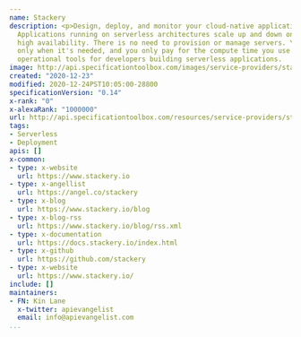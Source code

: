 ```yaml
---
name: Stackery
description: <p>Design, deploy, and monitor your cloud-native applications, easily.
  Applications running on serverless architectures scale up and down on demand with
  high availability. There is no need to provision or manage servers. Your code runs
  only when it's needed, and you only pay for the compute time you use. Stackery provides
  operational tools for developers building serverless applications.
image: http://api.specificationtoolbox.com/images/service-providers/stackery.jpg
created: "2020-12-23"
modified: 2020-12-24PST10:05:00-28800
specificationVersion: "0.14"
x-rank: "0"
x-alexaRank: "1000000"
url: http://api.specificationtoolbox.com/resources/service-providers/stackery/
tags:
- Serverless
- Deployment
apis: []
x-common:
- type: x-website
  url: https://www.stackery.io
- type: x-angellist
  url: https://angel.co/stackery
- type: x-blog
  url: https://www.stackery.io/blog
- type: x-blog-rss
  url: https://www.stackery.io/blog/rss.xml
- type: x-documentation
  url: https://docs.stackery.io/index.html
- type: x-github
  url: https://github.com/stackery
- type: x-website
  url: https://www.stackery.io/
include: []
maintainers:
- FN: Kin Lane
  x-twitter: apievangelist
  email: info@apievangelist.com
...
```

